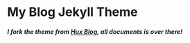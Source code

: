 # My Blog Jekyll Theme

##### I fork the theme from [Hux Blog](https://github.com/Huxpro/huxpro.github.io), all documents is over there!
